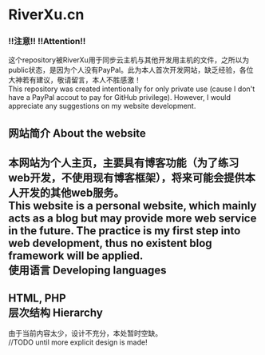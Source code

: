 RiverXu.cn
===================
### !!注意!!  !!Attention!!
这个repository被RiverXu用于同步云主机与其他开发用主机的文件，之所以为public状态，是因为个人没有PayPal。此为本人首次开发网站，缺乏经验，各位大神若有建议，敬请留言，本人不胜感激！<br />
This repository was created intentionally for only private use (cause I don't have a PayPal accout to pay for GitHub privilege). However, I would appreciate any suggestions on my website development.

网站简介  About the website
------------------
本网站为个人主页，主要具有博客功能（为了练习web开发，不使用现有博客框架），将来可能会提供本人开发的其他web服务。<br />
This website is a personal website, which mainly acts as a blog but may provide more web service in the future. The practice is my first step into web development, thus no existent blog framework will be applied. 
<br />
使用语言  Developing languages
------------------
HTML, PHP
<br />
层次结构  Hierarchy
------------------
由于当前内容太少，设计不充分，本处暂时空缺。<br />
//TODO until more explicit design is made!
<br />
